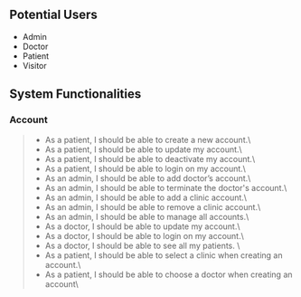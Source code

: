 ## Potential Users
- Admin 
- Doctor
- Patient
- Visitor

## System Functionalities
### Account 
> - As a patient, I should be able to create a new account.\
> - As a patient, I should be able to update my account.\
> - As a patient, I should be able to deactivate my account.\
> - As a patient, I should be able to login on my account.\
> - As an admin, I should be able to add doctor’s account.\
> - As an admin, I should be able to terminate the doctor's account.\
> - As an admin, I should be able to add a clinic account.\
> - As an admin, I should be able to remove a clinic account.\
> - As an admin, I should be able to manage all accounts.\
> - As a doctor, I should be able to update my account.\
> - As a doctor, I should be able to login on my account.\
> - As a doctor, I should be able to see all my patients. \
> - As a patient, I should be able to select a clinic when creating an account.\
> - As a patient, I should be able to choose a doctor when creating an account\

